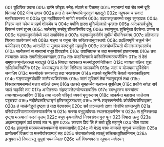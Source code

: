001	युधिष्ठिर उवाच
001a	दर्शने कीदृशः स्नेहः संवासे च पितामह
001c	महाभाग्यं गवां चैव तन्मे ब्रूहि पितामह
002	भीष्म उवाच
002a	हन्त ते कथयिष्यामि पुरावृत्तं महाद्युते
002c	नहुषस्य च संवादं महर्षेश्च्यवनस्य च
003a	पुरा महर्षिश्च्यवनो भार्गवो भरतर्षभ
003c	उदवासकृतारम्भो बभूव सुमहाव्रतः
004a	निहत्य मानं क्रोधं च प्रहर्षं शोकमेव च
004c	वर्षाणि द्वादश मुनिर्जलवासे धृतव्रतः
005a	आदधत्सर्वभूतेषु विस्रम्भं परमं शुभम्
005c	जलेचरेषु सत्त्वेषु शीतरश्मिरिव प्रभुः
006a	स्थाणुभूतः शुचिर्भूत्वा दैवतेभ्यः प्रणम्य च
006c	गङ्गायमुनयोर्मध्ये जलं सम्प्रविवेश ह
007a	गङ्गायमुनयोर्वेगं सुभीमं भीमनिःस्वनम्
007c	प्रतिजग्राह शिरसा वातवेगसमं जवे
008a	गङ्गा च यमुना चैव सरितश्चानुगास्तयोः
008c	प्रदक्षिणमृषिं चक्रुर्न चैनं पर्यपीडयन्
009a	अन्तर्जले स सुष्वाप काष्ठभूतो महामुनिः
009c	ततश्चोर्ध्वस्थितो धीमानभवद्भरतर्षभ
010a	जलौकसां स सत्त्वानां बभूव प्रियदर्शनः
010c	उपाजिघ्रन्त च तदा मत्स्यास्तं हृष्टमानसाः
010e	तत्र तस्यासतः कालः समतीतोऽभवन्महान्
011a	ततः कदाचित्समये कस्मिंश्चिन्मत्स्यजीविनः
011c	तं देशं समुपाजग्मुर्जालहस्ता महाद्युते
012a	निषादा बहवस्तत्र मत्स्योद्धरणनिश्चिताः
012c	व्यायता बलिनः शूराः सलिलेष्वनिवर्तिनः
012e	अभ्याययुश्च तं देशं निश्चिता जालकर्मणि
013a	जालं च योजयामासुर्विशेषेण जनाधिप
013c	मत्स्योदकं समासाद्य तदा भरतसत्तम
014a	ततस्ते बहुभिर्योगैः कैवर्ता मत्स्यकाङ्क्षिणः
014c	गङ्गायमुनयोर्वारि जालैरभ्यकिरंस्ततः
015a	जालं सुविततं तेषां नवसूत्रकृतं तथा
015c	विस्तारायामसम्पन्नं यत्तत्र सलिले क्षमम्
016a	ततस्ते सुमहच्चैव बलवच्च सुवर्तितम्
016c	प्रकीर्य सर्वतः सर्वे जालं चकृषिरे तदा
017a	अभीतरूपाः संहृष्टास्तेऽन्योन्यवशवर्तिनः
017c	बबन्धुस्तत्र मत्स्यांश्च तथान्याञ्जलचारिणः
018a	तथा मत्स्यैः परिवृतं च्यवनं भृगुनन्दनम्
018c	आकर्षन्त महाराज जालेनाथ यदृच्छया
019a	नदीशैवलदिग्धाङ्गं हरिश्मश्रुजटाधरम्
019c	लग्नैः शङ्खगणैर्गात्रैः कोष्ठैश्चित्रैरिवावृतम्
020a	तं जालेनोद्धृतं दृष्ट्वा ते तदा वेदपारगम्
020c	सर्वे प्राञ्जलयो दाशाः शिरोभिः प्रापतन्भुवि
021a	परिखेदपरित्रासाज्जालस्याकर्षणेन च
021c	मत्स्या बभूवुर्व्यापन्नाः स्थलसङ्कर्षणेन च
022a	स मुनिस्तत्तदा दृष्ट्वा मत्स्यानां कदनं कृतम्
022c	बभूव कृपयाविष्टो निःश्वसंश्च पुनः पुनः
023	निषादा ऊचुः
023a	अज्ञानाद्यत्कृतं पापं प्रसादं तत्र नः कुरु
023c	करवाम प्रियं किं ते तन्नो ब्रूहि महामुने
024	भीष्म उवाच
024a	इत्युक्तो मत्स्यमध्यस्थश्च्यवनो वाक्यमब्रवीत्
024c	यो मेऽद्य परमः कामस्तं शृणुध्वं समाहिताः
025a	प्राणोत्सर्गं विक्रयं वा मत्स्यैर्यास्याम्यहं सह
025c	संवासान्नोत्सहे त्यक्तुं सलिलाध्युषितानिमान्
026a	इत्युक्तास्ते निषादास्तु सुभृशं भयकम्पिताः
026c	सर्वे विषण्णवदना नहुषाय न्यवेदयन्
